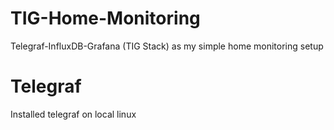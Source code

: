 # TIG-Home-Monitoring
Telegraf-InfluxDB-Grafana (TIG Stack) as my simple home monitoring setup



# Telegraf
Installed telegraf on local linux
